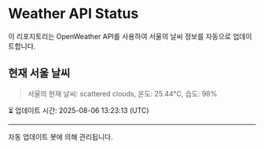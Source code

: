 
# Weather API Status

이 리포지토리는 OpenWeather API를 사용하여 서울의 날씨 정보를 자동으로 업데이트합니다.

## 현재 서울 날씨
> 서울의 현재 날씨: scattered clouds, 온도: 25.44°C, 습도: 98%

⏳ 업데이트 시간: 2025-08-06 13:23:13 (UTC)

---
자동 업데이트 봇에 의해 관리됩니다.
